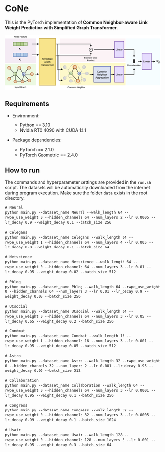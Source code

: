 # CoNe

This is the PyTorch implementation of **Common Neighbor-aware Link Weight Prediction with Simplified Graph Transformer**.

![workflow](./workflow.png)

## Requirements

- Environment:
  - Python == 3.10
  - Nvidia RTX 4090 with CUDA 12.1

- Package dependencies:
  - PyTorch == 2.1.0
  - PyTorch Geometric == 2.4.0

## How to run

The commands and hyperparameter settings are provided in the `run.sh` script. The datasets will be automatically downloaded from the internet during program execution. Make sure the folder `data` exists in the root directory.

```shell
# Neural
python main.py --dataset_name Neural --walk_length 64 --rwpe_use_weight 0 --hidden_channels 64 --num_layers 2 --lr 0.0005 --lr_decay 0.9 --weight_decay 0.1 --batch_size 256

# Celegans
python main.py --dataset_name Celegans --walk_length 64 --rwpe_use_weight 1 --hidden_channels 64 --num_layers 4 --lr 0.005 --lr_decay 0.8 --weight_decay 0.1 --batch_size 64

# Netscience
python main.py --dataset_name Netscience --walk_length 64 --rwpe_use_weight 0 --hidden_channels 64 --num_layers 3 --lr 0.01 --lr_decay 0.95 --weight_decay 0.02 --batch_size 512

# Pblog
python main.py --dataset_name Pblog --walk_length 64 --rwpe_use_weight 0 --hidden_channels 64 --num_layers 3 --lr 0.01 --lr_decay 0.9 --weight_decay 0.05 --batch_size 256

# UCsocial
python main.py --dataset_name UCsocial --walk_length 64 --rwpe_use_weight 0 --hidden_channels 64 --num_layers 3 --lr 0.05 --lr_decay 0.65 --weight_decay 0.2 --batch_size 256

# Condmat
python main.py --dataset_name Condmat --walk_length 16 --rwpe_use_weight 1 --hidden_channels 16 --num_layers 3 --lr 0.001 --lr_decay 0.95 --weight_decay 0.05 --batch_size 512

# Astro
python main.py --dataset_name Astro --walk_length 32 --rwpe_use_weight 0 --hidden_channels 32 --num_layers 2 --lr 0.001 --lr_decay 0.95 --weight_decay 0.05 --batch_size 512

# Collaboration
python main.py --dataset_name Collaboration --walk_length 64 --rwpe_use_weight 0 --hidden_channels 64 --num_layers 3 --lr 0.0001 --lr_decay 0.95 --weight_decay 0.1 --batch_size 256

# Congress
python main.py --dataset_name Congress --walk_length 32 --rwpe_use_weight 0 --hidden_channels 32 --num_layers 3 --lr 0.0005 --lr_decay 0.99 --weight_decay 0.1 --batch_size 1024

# Usair
python main.py --dataset_name Usair --walk_length 128 --rwpe_use_weight 0 --hidden_channels 128 --num_layers 3 --lr 0.001 --lr_decay 0.95 --weight_decay 0.3 --batch_size 64
```

